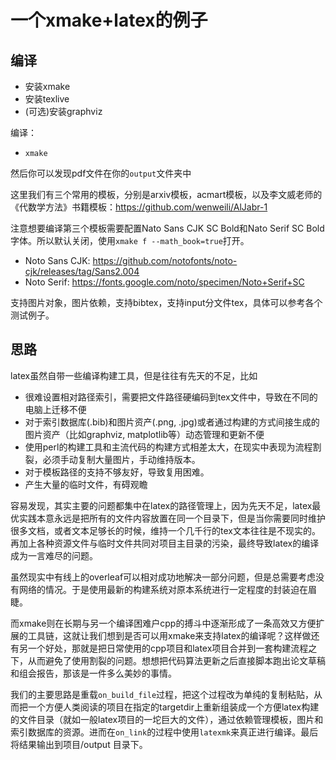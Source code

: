 # 一个xmake+latex的例子

## 编译

- 安装xmake
- 安装texlive
- (可选)安装graphviz

编译：
- `xmake` 

然后你可以发现pdf文件在你的`output`文件夹中

这里我们有三个常用的模板，分别是arxiv模板，acmart模板，以及李文威老师的《代数学方法》书籍模板：https://github.com/wenweili/AlJabr-1

注意想要编译第三个模板需要配置Nato Sans CJK SC Bold和Nato Serif SC Bold字体。所以默认关闭，使用`xmake f --math_book=true`打开。

- Noto Sans CJK: https://github.com/notofonts/noto-cjk/releases/tag/Sans2.004
- Noto Serif: https://fonts.google.com/noto/specimen/Noto+Serif+SC

支持图片对象，图片依赖，支持bibtex，支持input分文件tex，具体可以参考各个测试例子。

## 思路

latex虽然自带一些编译构建工具，但是往往有先天的不足，比如
- 很难设置相对路径索引，需要把文件路径硬编码到tex文件中，导致在不同的电脑上迁移不便
- 对于索引数据库(.bib)和图片资产(.png, .jpg)或者通过构建的方式间接生成的图片资产（比如graphviz, matplotlib等）动态管理和更新不便
- 使用perl的构建工具和主流代码的构建方式相差太大，在现实中表现为流程割裂，必须手动复制大量图片，手动维持版本。
- 对于模板路径的支持不够友好，导致复用困难。
- 产生大量的临时文件，有碍观瞻

容易发现，其实主要的问题都集中在latex的路径管理上，因为先天不足，latex最优实践本意永远是把所有的文件内容放置在同一个目录下，但是当你需要同时维护很多文档，或者文本足够长的时候，维持一个几千行的tex文本往往是不现实的。再加上各种资源文件与临时文件共同对项目主目录的污染，最终导致latex的编译成为一言难尽的问题。

虽然现实中有线上的overleaf可以相对成功地解决一部分问题，但是总需要考虑没有网络的情况。于是使用最新的构建系统对原本系统进行一定程度的封装迫在眉睫。

而xmake则在长期与另一个编译困难户cpp的搏斗中逐渐形成了一条高效又方便扩展的工具链，这就让我们想到是否可以用xmake来支持latex的编译呢？这样做还有另一个好处，那就是把日常使用的cpp项目和latex项目合并到一套构建流程之下，从而避免了使用割裂的问题。想想把代码算法更新之后直接脚本跑出论文草稿和组会报告，那该是一件多么美妙的事情。

我们的主要思路是重载`on_build_file`过程，把这个过程改为单纯的复制粘贴，从而把一个方便人类阅读的项目在指定的targetdir上重新组装成一个方便latex构建的文件目录（就如一般latex项目的一坨巨大的文件），通过依赖管理模板，图片和索引数据库的资源。进而在`on_link`的过程中使用`latexmk`来真正进行编译。最后将结果输出到项目/output 目录下。



